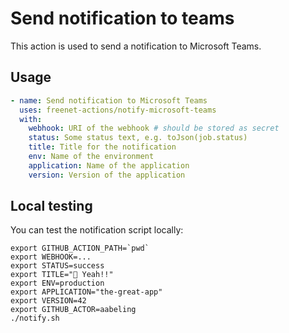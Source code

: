 # Send notification to teams

This action is used to send a notification to Microsoft Teams.

## Usage

```yaml
- name: Send notification to Microsoft Teams
  uses: freenet-actions/notify-microsoft-teams
  with:
    webhook: URI of the webhook # should be stored as secret
    status: Some status text, e.g. toJson(job.status)
    title: Title for the notification
    env: Name of the environment
    application: Name of the application
    version: Version of the application
```

## Local testing

You can test the notification script locally:

```shell
export GITHUB_ACTION_PATH=`pwd`
export WEBHOOK=...
export STATUS=success
export TITLE="🚀 Yeah!!"
export ENV=production
export APPLICATION="the-great-app"
export VERSION=42
export GITHUB_ACTOR=aabeling
./notify.sh
```
